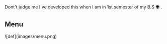 Dont't judge me I've developed this when I am in 1st semester of my B.S :alien: .
<h2> Menu </h2>
![def](images/menu.png)

